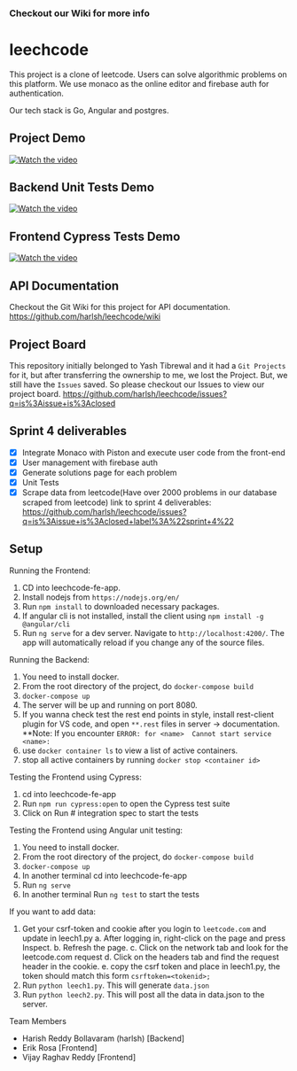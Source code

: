 
### Checkout our Wiki for more info

# leechcode
This project is a clone of leetcode. Users can solve algorithmic problems on this platform. We use monaco as the online editor and firebase auth for authentication.

Our tech stack is 
Go, Angular and postgres.

## Project Demo
[![Watch the video](https://img.youtube.com/vi/P6Sbge1xVU8/default.jpg)](https://youtu.be/P6Sbge1xVU8)

## Backend Unit Tests Demo
[![Watch the video](https://img.youtube.com/vi/KpalPzLB-pk/default.jpg)](https://youtu.be/KpalPzLB-pk)

## Frontend Cypress Tests Demo
[![Watch the video](https://img.youtube.com/vi/KpalPzLB-pk4zRmEE-cZdM/default.jpg)](https://www.youtube.com/watch?v=4zRmEE-cZdM&ab_channel=ErikRosa)

## API Documentation
Checkout the Git Wiki for this project for API documentation.
https://github.com/harlsh/leechcode/wiki

## Project Board
This repository initially belonged to Yash Tibrewal and it had a `Git Projects` for it, but after transferring the ownership to me, we lost the Project.
But, we still have the `Issues` saved. So please checkout our Issues to view our project board. 
https://github.com/harlsh/leechcode/issues?q=is%3Aissue+is%3Aclosed

## Sprint 4 deliverables
- [x] Integrate Monaco with Piston and execute user code from the front-end
- [x] User management with firebase auth
- [x] Generate solutions page for each problem
- [x] Unit Tests
- [x] Scrape data from leetcode(Have over 2000 problems in our database scraped from leetcode) 
link to sprint 4 deliverables: https://github.com/harlsh/leechcode/issues?q=is%3Aissue+is%3Aclosed+label%3A%22sprint+4%22

## Setup
Running the Frontend:
1. CD into leechcode-fe-app.
2. Install nodejs from `https://nodejs.org/en/`
3. Run `npm install` to downloaded necessary packages.
4. If angular cli is not installed, install the client using `npm install -g @angular/cli`
4. Run `ng serve` for a dev server. Navigate to `http://localhost:4200/`. The app will automatically reload if you change any of the source files.

Running the Backend:
1. You need to install docker.
2. From the root directory of the project, do `docker-compose build`
3. `docker-compose up`
4. The server will be up and running on port 8080. 
5. If you wanna check test the rest end points in style, install rest-client plugin for VS code, and open `**.rest` files in server -> documentation.
**Note: If you encounter `ERROR: for <name>  Cannot start service <name>:`
1. use `docker container ls` to view a list of active containers.
2. stop all active containers by running `docker stop <container id>`

Testing the Frontend using Cypress:
1. cd into leechcode-fe-app
2. Run `npm run cypress:open` to open the Cypress test suite
3. Click on Run # integration spec to start the tests

Testing the Frontend using Angular unit testing: 
1. You need to install docker.
2. From the root directory of the project, do `docker-compose build`
3. `docker-compose up`
4. In another terminal cd into leechcode-fe-app
5. Run `ng serve`
6. In another terminal Run `ng test` to start the tests

If you want to add data:
  1. Get your csrf-token and cookie after you login to `leetcode.com` and update in leech1.py
    a. After logging in, right-click on the page and press Inspect.
    b. Refresh the page.
    c. Click on the network tab and look for the leetcode.com request 
    d. Click on the headers tab and find the request header in the cookie.
    e. copy the csrf token and place in leech1.py, the token should match this form `csrftoken=<tokenid>;`
  2. Run `python leech1.py`. This will generate `data.json`
  3. Run `python leech2.py`. This will post all the data in data.json to the server.

Team Members
 - Harish Reddy Bollavaram (harlsh) [Backend]
 - Erik Rosa [Frontend]
 - Vijay Raghav Reddy [Frontend]
